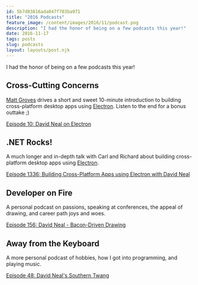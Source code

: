```yaml
---
id: 5b7d83816ada047f703ba971
title: "2016 Podcasts"
feature_image: /content/images/2016/11/podcast.png
description: "I had the honor of being on a few podcasts this year!"
date: 2016-11-17
tags: posts
slug: podcasts
layout: layouts/post.njk
---
```


I had the honor of being on a few podcasts this year!

## Cross-Cutting Concerns

[Matt Groves](https://twitter.com/mgroves) drives a short and sweet 10-minute introduction to building cross-platform desktop apps using [Electron](http://electron.atom.io/). Listen to the end for a bonus outtake ;)

[Episode 10: David Neal on Electron](http://crosscuttingconcerns.com/Podcast-010-David-Neal-on-Electron)

## .NET Rocks!

A much longer and in-depth talk with Carl and Richard about building cross-platform desktop apps using [Electron](http://electron.atom.io/).

[Episode 1336: Building Cross-Platform Apps using Electron with David Neal](http://www.dotnetrocks.com/?show=1336)

## Developer on Fire

A personal podcast on passions, speaking at conferences, the appeal of drawing, and career path joys and woes.

[Episode 156: David Neal - Bacon-Driven Drawing](http://developeronfire.com/episode-156-david-neal-bacon-driven-drawing)

## Away from the Keyboard

A more personal podcast of hobbies, how I got into programming, and playing music.

[Episode 48: David Neal's Southern Twang](http://awayfromthekeyboard.com/2016/09/01/episode-48-david-neals-southern-twang/)

